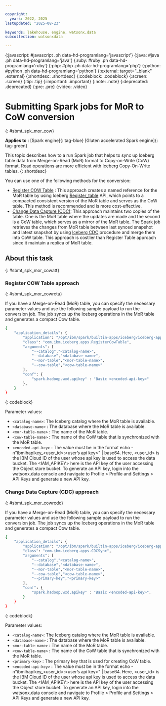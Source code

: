 ```yaml
---

copyright:
  years: 2022, 2025
lastupdated: "2025-08-23"

keywords: lakehouse, engine, watsonx.data
subcollection: watsonxdata

---
```


{:javascript: #javascript .ph data-hd-programlang='javascript'}
{:java: #java .ph data-hd-programlang='java'}
{:ruby: #ruby .ph data-hd-programlang='ruby'}
{:php: #php .ph data-hd-programlang='php'}
{:python: #python .ph data-hd-programlang='python'}
{:external: target="_blank" .external}
{:shortdesc: .shortdesc}
{:codeblock: .codeblock}
{:screen: .screen}
{:tip: .tip}
{:important: .important}
{:note: .note}
{:deprecated: .deprecated}
{:pre: .pre}
{:video: .video}

# Submitting Spark jobs for MoR to CoW conversion
{: #sbmt_spk_mor_cow}

**Applies to** : [Spark engine]{: tag-blue}  [Gluten accelerated Spark engine]{: tag-green}

This topic describes how to a run Spark job that helps to sync up Iceberg table data from Merge-on-Read (MoR) format to Copy-on-Write (CoW) format. Read operations are more efficient with Iceberg Copy-On-Write tables.
{: shortdesc}


You can use one of the following methods for the conversion:
- [Register COW Table](#sbmt_spk_mor_cowrcta) : This approach creates a named reference for the MoR table by using Iceberg [Register_table](https://www.ibm.com/links?url=https%3A%2F%2Ficeberg.apache.org%2Fdocs%2F1.6.0%2Fspark-procedures%2F%3Fh%3Dregister%23register_table) API, which points to a compacted consistent version of the MoR table and serves as the CoW table. This method is recommended and is more cost-effective.
- [Change Data Capture (CDC)](#sbmt_spk_mor_cowrcdc): This approach maintains two copies of the table. One is the MoR table where the updates are made and the second is a CoW table, which serves as a mirror of the MoR table. The Spark job retrieves the changes from MoR table between last synced snapshot and latest snapshot by using [Iceberg CDC](https://www.ibm.com/links?url=https%3A%2F%2Ficeberg.apache.org%2Fdocs%2F1.7.1%2Fspark-procedures%2F%23change-data-capture) procedure and merge them into CoW table. This approach is costlier than Register Table approach since it maintain a replica of MoR table.

## About this task
{: #sbmt_spk_mor_cowatt}

### Register COW Table approach
{: #sbmt_spk_mor_cowrcta}

If you have a Merge-on-Read (MoR) table, you can specify the necessary parameter values and use the following sample payload to run the conversion job. The job syncs up the Iceberg operations in the MoR table and generates a compact Cow table.

```bash
{
    "application_details": {
        "application": "/opt/ibm/spark/builtin-apps/iceberg/iceberg-apps.jar",
        "class": "com.ibm.iceberg.apps.RegisterCowTable",
        "arguments": [
            "--catalog","<catalog-name>",
            "--database","<database-name>",
            "--mor-table","<mor-table-name>",
            "--cow-table","<cow-table-name>"
        ],
        "conf": {
            "spark.hadoop.wxd.apikey" : "Basic <encoded-api-key>"
        },
    }
}
```
{: codeblock}

Parameter values:
- `<catalog-name>`: The Iceberg catalog where the MoR table is available.
- `<database-name>` : The database where the MoR table is available.
- `<mor-table-name>` : The name of the MoR table.
- `<cow-table-name>` : The name of the CoW table that is synchronized with the MoR table.
- `<encoded-api-key>` : The value must be in the format echo -n"ibmlhapikey_<user_id>:<user’s api key>" | base64. Here, <user_id> is the IBM Cloud ID of the user whose api key is used to access the data bucket. The <IAM_APIKEY> here is the API key of the user accessing the Object store bucket. To generate an API key, login into the watsonx.data console and navigate to Profile > Profile and Settings > API Keys and generate a new API key.

### Change Data Capture (CDC) approach
{: #sbmt_spk_mor_cowrcdc}

If you have a Merge-on-Read (MoR) table, you can specify the necessary parameter values and use the following sample payload to run the conversion job. The job syncs up the Iceberg operations in the MoR table and generates a compact Cow table.

```bash
{
    "application_details": {
        "application": "/opt/ibm/spark/builtin-apps/iceberg/iceberg-apps.jar",
        "class": "com.ibm.iceberg.apps.CDCSync",
        "arguments": [
            "--catalog","<catalog-name>",
            "--database","<database-name>",
            "--mor-table","<mor-table-name>",
            "--cow-table","<cow-table-name>",
            "--primary-key","<primary-key>"
        ],
        "conf": {
            "spark.hadoop.wxd.apikey" : "Basic <encoded-api-key>",
        }
    }
}
```
{: codeblock}

Parameter values:
- `<catalog-name>`: The Iceberg catalog where the MoR table is available.
- `<database-name>` : The database where the MoR table is available.
- `<mor-table-name>` : The name of the MoR table.
- `<cow-table-name>` : The name of the CoW table that is synchronized with the MoR table.
- `<primary-key>` : The primary key that is used for creating CoW table.
- `<encoded-api-key>` : The value must be in the format echo -n"ibmlhapikey_<user_id>:<user’s api key>" | base64. Here, <user_id> is the IBM Cloud ID of the user whose api key is used to access the data bucket. The <IAM_APIKEY> here is the API key of the user accessing the Object store bucket. To generate an API key, login into the watsonx.data console and navigate to Profile > Profile and Settings > API Keys and generate a new API key.
